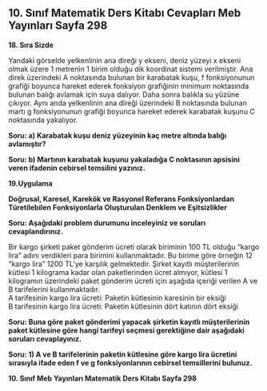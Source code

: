 ## 10. Sınıf Matematik Ders Kitabı Cevapları Meb Yayınları Sayfa 298

**18. Sıra Sizde**

Yandaki görselde yelkenlinin ana direği y ekseni, deniz yüzeyi x ekseni olmak üzere 1 metrenin 1 birim olduğu dik koordinat sistemi verilmiştir. Ana direk üzerindeki A noktasında bulunan bir karabatak kuşu, f fonksiyonunun grafiği boyunca hareket ederek fonksiyon grafiğinin minimum noktasında bulunan balığı avlamak için suya dalıyor. Daha sonra balıkla su yüzüne çıkıyor. Aynı anda yelkenlinin ana direği üzerindeki B noktasında bulunan martı g fonksiyonunun grafiği boyunca hareket ederek karabatak kuşunu C noktasında yakalıyor.

**Soru: a) Karabatak kuşu deniz yüzeyinin kaç metre altında balığı avlamıştır?**

**Soru: b) Martının karabatak kuşunu yakaladığa C noktasının apsisini veren ifadenin cebirsel temsilini yazınız.**

**19.Uygulama**

**Doğrusal, Karesel, Karekök ve Rasyonel Referans Fonksiyonlardan Türetilebilen Fonksiyonlarla Oluşturulan Denklem ve Eşitsizlikler**

**Soru: Aşağıdaki problem durumunu inceleyiniz ve soruları cevaplandırınız.**

Bir kargo şirketi paket gönderim ücreti olarak biriminin 100 TL olduğu “kargo lira” adını verdikleri para birimini kullanmaktadır. Bu birime göre örneğin 12 “kargo lira” 1200 TL’ye karşılık gelmektedir. Şirket kayıtlı müşterilerinin kütlesi 1 kilograma kadar olan paketlerinden ücret almıyor, kütlesi 1 kilogramın üzerindeki paket gönderim ücreti için aşağıda içeriği verilen A ve B tarifelerini kullanmaktadır.  
 A tarifesinin kargo lira ücreti: Paketin kütlesinin karesinin bir eksiği  
 B tarifesinin kargo lira ücreti: Paketin kütlesinin dört katının dört eksiği

**Soru: Buna göre paket gönderimi yapacak şirketin kayıtlı müşterilerinin paket kütlesine göre hangi tarifeyi seçmesi gerektiğine dair aşağıdaki soruları cevaplayınız.**

**Soru: 1) A ve B tarifelerinin paketin kütlesine göre kargo lira ücretini sırasıyla ifade eden f ve g fonksiyonlarının cebirsel temsillerini bulunuz.**

**10. Sınıf Meb Yayınları Matematik Ders Kitabı Sayfa 298**